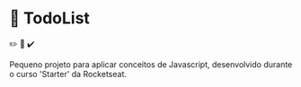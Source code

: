 # :bookmark_tabs: TodoList

:pencil2: :notebook_with_decorative_cover: :heavy_check_mark:

Pequeno projeto para aplicar conceitos de Javascript, desenvolvido durante o curso 'Starter' da Rocketseat.
